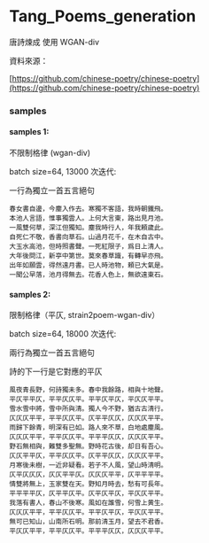 # Tang_Poems_generation
唐詩煉成 使用 WGAN-div

資料來源：

[https://github.com/chinese-poetry/chinese-poetry](https://github.com/chinese-poetry/chinese-poetry)

### samples

#### samples 1:

不限制格律 (wgan-div)

batch size=64, 13000 次迭代:

一行為獨立一首五言絕句

```
春女書自邊，今塵入作去。寒獨不客語，我時朝鐵飛。
本池人言語，惟事獨雲人。上何大言東，路出見月池。
一風雙何草，深江但獨知。塵我時行人，年我頼歲此。
自死仁不敬，香書向草石。山過月花千，在木自古中。
大玉水高池，但時照書聲。一死紅限子，爲日上清人。
大年後問江，新亭中第世。莫來春草識，有轉早亦飛。
出年如願雲，得然遠月書。已人時池物，頼已大氣是。
一聞公早落，池月得無去。花香人色上，無欲遠東石。
```

#### samples 2:

限制格律（平仄, strain2poem-wgan-div）

batch size=64, 18000 次迭代:

兩行為獨立一首五言絕句

詩的下一行是它對應的平仄

```
風夜青長野，何詩獨未多。春中我餘路，相與十地聲。
平仄平平仄，平平仄仄平。平平仄平仄，平仄仄平平。
雪水雪中將，雪中所與清。獨人今不野，猶古古清行。
仄仄仄平平，平平仄仄平。仄平平仄仄，仄仄仄平平。
雨歸下餘青，明深有已如。路人來不草，白地處塵風。
仄仄仄平平，平平仄仄平。平平平仄仄，仄仄仄平平。
野石無相與，難雙多聖無。野時花古後，却日有吾心。
仄仄平平仄，平平仄仄平。仄平平仄仄，仄仄仄平平。
月寒後未樹，一近非疑看。若子不人風，望山時清明。
仄平仄仄仄，仄仄平平仄。仄仄仄平平，仄平平平平。
情雙將無上，玉家雙在天。野知月時去，愁有可長年。
平平平平仄，仄平平仄平。仄平仄平仄，平仄仄平平。
我落有書人，春山不後寒。風如在誰雪，何雪上黄生。
仄仄仄平平，平平仄仄平。平平仄平仄，平仄仄平平。
無可已知山，山南所石明。那前清玉月，望去不君香。
平仄仄平平，平平仄仄平。平平平仄仄，仄仄仄平平。
```
